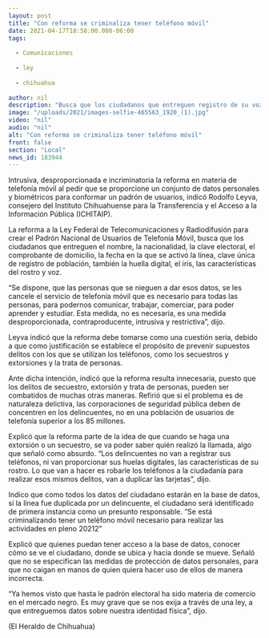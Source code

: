```yaml
---
layout: post
title: "Con reforma se criminaliza tener teléfono móvil"
date: 2021-04-17T18:58:00.000-06:00
tags:
  
  - Comunicaciones
  
  - ley
  
  - chihuahua
  
author: nil
description: "Busca que los ciudadanos que entreguen registro de su voz, medidas de su rostro, iris, clave electoral, domicilio y fecha en la que se activó la línea: Rodolfo Leyva"
image: "/uploads/2021/images-selfie-465563_1920_(1).jpg"
video: "nil"
audio: "nil"
alt: "Con reforma se criminaliza tener teléfono móvil"
front: false
section: "Local"
news_id: 183944
---
```


Intrusiva, desproporcionada e incriminatoria la reforma en materia de telefonía móvil al pedir que se proporcione un conjunto de datos personales y biométricos para conformar un padrón de usuarios, indicó Rodolfo Leyva, consejero del Instituto Chihuahuense para la Transferencia y el Acceso a la Información Pública (ICHITAIP).

La reforma a la Ley Federal de Telecomunicaciones y Radiodifusión para crear el Padrón Nacional de Usuarios de Telefonía Móvil, busca que los ciudadanos que entreguen el nombre, la nacionalidad, la clave electoral, el comprobante de domicilio, la fecha en la que se activó la línea, clave única de registro de población, también la huella digital, el iris, las características del rostro y voz.

“Se dispone, que las personas que se nieguen a dar esos datos, se les cancele el servicio de telefonía móvil que es necesario para todas las personas, para podernos comunicar, trabajar, comerciar, para poder aprender y estudiar. Esta medida, no es necesaria, es una medida desproporcionada, contraproducente, intrusiva y restrictiva”, dijo.

Leyva indicó que la reforma debe tomarse como una cuestión seria, debido a que como justificación se establece el propósito de prevenir supuestos delitos con los que se utilizan los teléfonos, como los secuestros y extorsiones y la trata de personas.

Ante dicha intención, indicó que la reforma resulta innecesaria, puesto que los delitos de secuestro, extorsión y trata de personas, pueden ser combatidos de muchas otras maneras. Refirió que si el problema es de naturaleza delictiva, las corporaciones de seguridad pública deben de concentren en los delincuentes, no en una población de usuarios de telefonía superior a los 85 millones.

Explicó que la reforma parte de la idea de que cuando se haga una extorsión o un secuestro, se va poder saber quién realizó la llamada, algo que señaló como absurdo. “Los delincuentes no van a registrar sus teléfonos, ni van proporcionar sus huelas digitales, las características de su rostro. Lo que van a hacer es robarle los teléfonos a la ciudadanía para realizar esos mismos delitos, van a duplicar las tarjetas”, dijo.

Indico que como todos los datos del ciudadano estarán en la base de datos, si la línea fue duplicada por un delincuente, el ciudadano será identificado de primera instancia como un presunto responsable. “Se está criminalizando tener un teléfono móvil necesario para realizar las actividades en pleno 20212”

Explicó que quienes puedan tener acceso a la base de datos, conocer cómo se ve el ciudadano, donde se ubica y hacia donde se mueve. Señaló que no se especifican las medidas de protección de datos personales, para que no caigan en manos de quien quiera hacer uso de ellos de manera incorrecta.

“Ya hemos visto que hasta le padrón electoral ha sido materia de comercio en el mercado negro. Es muy grave que se nos exija a través de una ley, a que entreguemos datos sobre nuestra identidad física”, dijo.

(El Heraldo de Chihuahua)